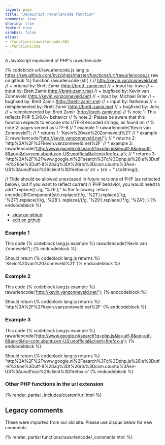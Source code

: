 ```yaml
---
layout: page
title: "JavaScript rawurlencode function"
comments: true
sharing: true
footer: true
sidebar: false
alias:
- /functions/rawurlencode:501
- /functions/501
---
```

<!-- Generated by Rakefile:build -->
A JavaScript equivalent of PHP's rawurlencode

{% codeblock url/rawurlencode.js lang:js https://raw.github.com/kvz/phpjs/master/functions/url/rawurlencode.js raw on github %}
function rawurlencode (str) {
  // http://kevin.vanzonneveld.net
  // +   original by: Brett Zamir (http://brett-zamir.me)
  // +      input by: travc
  // +      input by: Brett Zamir (http://brett-zamir.me)
  // +   bugfixed by: Kevin van Zonneveld (http://kevin.vanzonneveld.net)
  // +      input by: Michael Grier
  // +   bugfixed by: Brett Zamir (http://brett-zamir.me)
  // +      input by: Ratheous
  // +      reimplemented by: Brett Zamir (http://brett-zamir.me)
  // +   bugfixed by: Joris
  // +      reimplemented by: Brett Zamir (http://brett-zamir.me)
  // %          note 1: This reflects PHP 5.3/6.0+ behavior
  // %        note 2: Please be aware that this function expects to encode into UTF-8 encoded strings, as found on
  // %        note 2: pages served as UTF-8
  // *     example 1: rawurlencode('Kevin van Zonneveld!');
  // *     returns 1: 'Kevin%20van%20Zonneveld%21'
  // *     example 2: rawurlencode('http://kevin.vanzonneveld.net/');
  // *     returns 2: 'http%3A%2F%2Fkevin.vanzonneveld.net%2F'
  // *     example 3: rawurlencode('http://www.google.nl/search?q=php.js&ie=utf-8&oe=utf-8&aq=t&rls=com.ubuntu:en-US:unofficial&client=firefox-a');
  // *     returns 3: 'http%3A%2F%2Fwww.google.nl%2Fsearch%3Fq%3Dphp.js%26ie%3Dutf-8%26oe%3Dutf-8%26aq%3Dt%26rls%3Dcom.ubuntu%3Aen-US%3Aunofficial%26client%3Dfirefox-a'
  str = (str + '').toString();

  // Tilde should be allowed unescaped in future versions of PHP (as reflected below), but if you want to reflect current
  // PHP behavior, you would need to add ".replace(/~/g, '%7E');" to the following.
  return encodeURIComponent(str).replace(/!/g, '%21').replace(/'/g, '%27').replace(/\(/g, '%28').
  replace(/\)/g, '%29').replace(/\*/g, '%2A');
}
{% endcodeblock %}

 - [view on github](https://github.com/kvz/phpjs/blob/master/functions/url/rawurlencode.js)
 - [edit on github](https://github.com/kvz/phpjs/edit/master/functions/url/rawurlencode.js)

### Example 1
This code
{% codeblock lang:js example %}
rawurlencode('Kevin van Zonneveld!');
{% endcodeblock %}

Should return
{% codeblock lang:js returns %}
'Kevin%20van%20Zonneveld%21'
{% endcodeblock %}

### Example 2
This code
{% codeblock lang:js example %}
rawurlencode('http://kevin.vanzonneveld.net/');
{% endcodeblock %}

Should return
{% codeblock lang:js returns %}
'http%3A%2F%2Fkevin.vanzonneveld.net%2F'
{% endcodeblock %}

### Example 3
This code
{% codeblock lang:js example %}
rawurlencode('http://www.google.nl/search?q=php.js&ie=utf-8&oe=utf-8&aq=t&rls=com.ubuntu:en-US:unofficial&client=firefox-a');
{% endcodeblock %}

Should return
{% codeblock lang:js returns %}
'http%3A%2F%2Fwww.google.nl%2Fsearch%3Fq%3Dphp.js%26ie%3Dutf-8%26oe%3Dutf-8%26aq%3Dt%26rls%3Dcom.ubuntu%3Aen-US%3Aunofficial%26client%3Dfirefox-a'
{% endcodeblock %}


### Other PHP functions in the url extension
{% render_partial _includes/custom/url.html %}
## Legacy comments
These were imported from our old site. Please use disqus below for new comments
<div style="overflow-y: scroll; max-height: 500px;">
{% render_partial functions/rawurlencode/_comments.html %}
</div>
